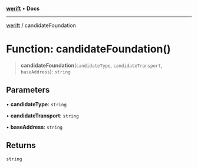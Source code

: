 [**werift**](../README.md) • **Docs**

***

[werift](../globals.md) / candidateFoundation

# Function: candidateFoundation()

> **candidateFoundation**(`candidateType`, `candidateTransport`, `baseAddress`): `string`

## Parameters

• **candidateType**: `string`

• **candidateTransport**: `string`

• **baseAddress**: `string`

## Returns

`string`
